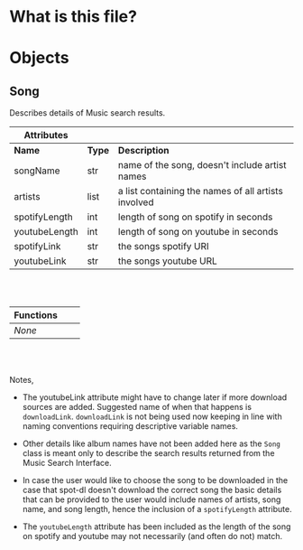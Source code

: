 # What is this file?

# Objects

## Song

Describes details of Music search results.

| Attributes | | |
| --- | --- | --- |
| **Name** | **Type** | **Description** |
| songName | str | name of the song, doesn't include artist names |
| artists | list | a list containing the names of all artists involved |
| spotifyLength | int | length of song on spotify in seconds |
| youtubeLength | int | length of song on youtube in seconds |
| spotifyLink | str | the songs spotify URI |
| youtubeLink | str | the songs youtube URL |

<br><br>

| Functions | | |
| --- | --- | --- |
| *None* | | |

<br><br>

Notes,

- The youtubeLink attribute might have to change later if more download
sources are added. Suggested name of when that happens is `downloadLink`.
`downloadLink` is not being used now keeping in line with naming conventions
requiring descriptive variable names.

- Other details like album names have not been added here as the `Song` class
is meant only to describe the search results returned from the Music Search
Interface.

- In case the user would like to choose the song to be downloaded in the case
that spot-dl doesn't download the correct song the basic details that can be
provided to the user would include names of artists, song name, and song
length, hence the inclusion of a `spotifyLength` attribute.

 - The `youtubeLength` attribute has been included as the length of the song on
 spotify and youtube may not necessarily (and often do not) match.